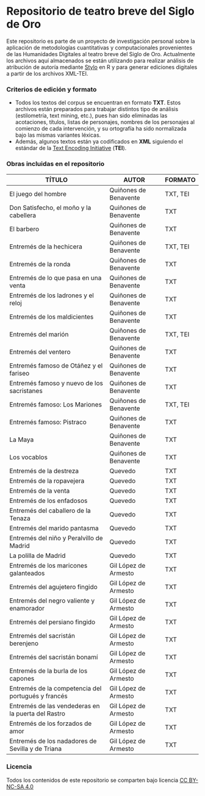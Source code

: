 # Repositorio de teatro breve del Siglo de Oro

Este repositorio es parte de un proyecto de investigación personal sobre la aplicación de metodologías cuantitativas y computacionales provenientes de las Humanidades Digitales al teatro breve del Siglo de Oro. Actualmente los archivos aquí almacenados se están utilizando para realizar análisis de atribución de autoría mediante [Stylo](https://github.com/computationalstylistics/stylo) en R y para generar ediciones digitales a partir de los archivos XML-TEI.

### Criterios de edición y formato
* Todos los textos del corpus se encuentran en formato **TXT**. Estos archivos están preparados para trabajar distintos tipo de análisis (estilometría, text mining, etc.), pues han sido eliminadas las acotaciones, títulos, listas de personajes, nombres de los personajes al comienzo de cada intervención, y su ortografía ha sido normalizada bajo las mismas variantes léxicas.
* Además, algunos textos están ya codificados en **XML** siguiendo el estándar de la [Text Encoding Initiative](https://tei-c.org/) (**TEI**). 

### Obras incluidas en el repositorio 
| TÍTULO | AUTOR | FORMATO |
| -- | -- | -- |
| El juego del hombre | Quiñones de Benavente | TXT, TEI |
| Don Satisfecho, el moño y la cabellera | Quiñones de Benavente | TXT |
| El barbero | Quiñones de Benavente | TXT |
| Entremés de la hechicera | Quiñones de Benavente | TXT, TEI|
| Entremés de la ronda | Quiñones de Benavente | TXT |
| Entremés de lo que pasa en una venta | Quiñones de Benavente | TXT |
| Entremés de los ladrones y el reloj | Quiñones de Benavente | TXT |
| Entremés de los maldicientes | Quiñones de Benavente | TXT |
| Entremés del marión | Quiñones de Benavente | TXT, TEI |
| Entremés del ventero | Quiñones de Benavente | TXT |
| Entremés famoso de Otáñez y el fariseo | Quiñones de Benavente | TXT |
| Entremés famoso y nuevo de los sacristanes | Quiñones de Benavente | TXT |
| Entremés famoso: Los Mariones | Quiñones de Benavente | TXT, TEI |
| Entremés famoso: Pistraco | Quiñones de Benavente | TXT |
| La Maya | Quiñones de Benavente | TXT |
| Los vocablos | Quiñones de Benavente | TXT |
| Entremés de la destreza | Quevedo | TXT |
| Entremés de la ropavejera | Quevedo | TXT |
| Entremés de la venta | Quevedo | TXT |
| Entremés de los enfadosos | Quevedo | TXT |
| Entremés del caballero de la Tenaza | Quevedo | TXT |
| Entremés del marido pantasma | Quevedo | TXT |
| Entremés del niño y Peralvillo de Madrid | Quevedo | TXT |
| La polilla de Madrid | Quevedo | TXT |
| Entremés de los maricones galanteados | Gil López de Armesto | TXT |
| Entremés del agujetero fingido | Gil López de Armesto | TXT |
| Entremés del negro valiente y enamorador | Gil López de Armesto | TXT |
| Entremés del persiano fingido | Gil López de Armesto | TXT |
| Entremés del sacristán berenjeno | Gil López de Armesto | TXT |
| Entremés del sacristán bonamí | Gil López de Armesto | TXT |
| Entremés de la burla de los capones | Gil López de Armesto | TXT |
| Entremés de la competencia del portugués y francés | Gil López de Armesto | TXT |
| Entremés de las vendederas en la puerta del Rastro | Gil López de Armesto | TXT |
| Entremés de los forzados de amor | Gil López de Armesto | TXT |
| Entremés de los nadadores de Sevilla y de Triana | Gil López de Armesto | TXT |

### Licencia
Todos los contenidos de este repositorio se comparten bajo licencia [CC BY-NC-SA 4.0](https://creativecommons.org/licenses/by-nc-sa/4.0/)

